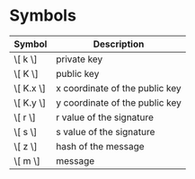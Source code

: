 # Symbols

| Symbol | Description |
| ------ | ----------- |
| \\[ k \\] | private key |
| \\[ K \\] | public key |
| \\[ K.x \\] | x coordinate of the public key |
| \\[ K.y \\] | y coordinate of the public key |
| \\[ r \\] | r value of the signature |
| \\[ s \\] | s value of the signature |
| \\[ z \\] | hash of the message |
| \\[ m \\] | message |
